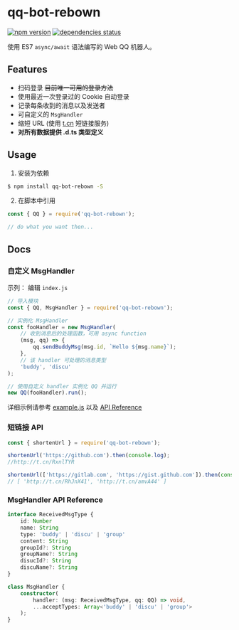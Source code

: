 # qq-bot-rebown

[![npm version](https://img.shields.io/npm/v/npm.svg)](https://badge.fury.io/js/qq-bot-rebown)
[![dependencies status](https://david-dm.org/rocket1184/qq-bot-rebown/status.svg)](https://david-dm.org/rocket1184/qq-bot-rebown)

使用  ES7 `async/await` 语法编写的 Web QQ 机器人。

## Features

 - 扫码登录 ~~目前唯一可用的登录方法~~
 - 使用最近一次登录过的 Cookie 自动登录
 - 记录每条收到的消息以及发送者
 - 可自定义的 `MsgHandler`
 - 缩短 URL (使用 [t.cn](http://open.weibo.com/wiki/2/short_url/shorten) 短链接服务)
 - **对所有数据提供 .d.ts 类型定义**

## Usage

1. 安装为依赖
```bash
$ npm install qq-bot-rebown -S 
```

2. 在脚本中引用
```js
const { QQ } = require('qq-bot-rebown');

// do what you want then...
```

## Docs

### 自定义 MsgHandler

示列： 编辑 `index.js`

```js
// 导入模块
const { QQ, MsgHandler } = require('qq-bot-rebown');

// 实例化 MsgHandler
const fooHandler = new MsgHandler(
    // 收到消息后的处理函数，可用 async function
    (msg, qq) => {
        qq.sendBuddyMsg(msg.id, `Hello ${msg.name}`);
    },
    // 该 handler 可处理的消息类型
    'buddy', 'discu'
);

// 使用自定义 handler 实例化 QQ 并运行
new QQ(fooHandler).run();
```

详细示例请参考 [example.js](./example.js) 以及 [API Reference](#MsgHandler_API_Reference)

### 短链接 API

```js
const { shortenUrl } = require('qq-bot-rebown');

shortenUrl('https://github.com').then(console.log);
//http://t.cn/RxnlTYR

shortenUrl(['https://gitlab.com', 'https://gist.github.com']).then(console.log);
// [ 'http://t.cn/RhJnX41', 'http://t.cn/amvA44' ]
```

<h3 id="MsgHandler_API_Reference">MsgHandler API Reference</h3>

```ts
interface ReceivedMsgType {
    id: Number
    name: String
    type: 'buddy' | 'discu' | 'group'
    content: String
    groupId?: String
    groupName?: String
    disucId?: String
    discuName?: String
}

class MsgHandler {
    constructor(
        handler: (msg: ReceivedMsgType, qq: QQ) => void,
        ...acceptTypes: Array<'buddy' | 'discu' | 'group'>
    );
}
```
